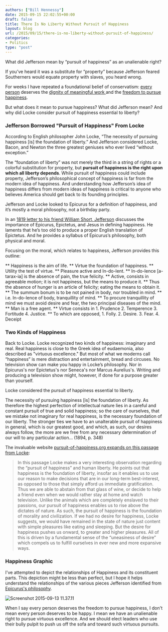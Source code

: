 ```yaml
---
authors: ["Bill Hennessy"]
date: 2015-09-15 22:02:55+00:00
draft: false
title: There Is No Liberty Without Pursuit of Happiness
layout: blog
url: /2015/09/15/there-is-no-liberty-without-pursuit-of-happiness/
categories:
- Politics
type: "post"
---
```


What did Jefferson mean by “pursuit of happiness” as an unalienable right?

If you’ve heard it was a substitute for “property” because Jefferson feared Southerners would equate property with slaves, you heard wrong.

For weeks I have repeated a foundational belief of conservatism: [every person](https://hennessysview.com/2015/08/11/america-has-work-to-do/) deserves the [dignity of meaningful work ](https://hennessysview.com/2015/09/08/why-poverty-is-a-conservative-issue/)and the [freedom to pursue happiness](https://hennessysview.com/2015/09/09/why-welfare-reform-must-continue/).

But what does it mean to pursue happiness? What did Jefferson mean? And why did Locke consider pursuit of happiness essential to liberty?



### Jefferson Borrowed "Pursuit of Happiness" From Locke



According to English philosopher John Locke, “The necessity of pursuing happiness [is] the foundation of liberty.” And Jefferson considered Locke, Bacon, and Newton the three greatest geniuses who ever lived “without exception.”

The “foundation of liberty” was not merely the third in a string of rights or a colorful substitution for property, but **pursuit of happiness is the right upon which all liberty depends**. While pursuit of happiness could include property, Jefferson’s philosophical concept of happiness is far from the modern idea of happiness. And understanding how Jefferson’s idea of happiness differs from modern ideas of happiness is critical to anyone who believes America should get back to its founding principles.

Jefferson and Locke looked to Epicurus for a definition of happiness, and it’s mostly a moral philosophy, not a birthday party.

In an [1819 letter to his friend William Short, Jefferson](https://www.csun.edu/~hcfll004/jefflet.html) discusses the importance of Epicurus, Epictetus, and Jesus in defining happiness. He laments that he’s too old to produce a proper English translation of Epictetus. And he provides a syllabus of Epicurus’s philosophy, both physical and moral.

Focusing on the moral, which relates to happiness, Jefferson provides this outline:




** Happiness is the aim of life.
** Virtue the foundation of happiness.
** Utility the test of virtue.
** Pleasure active and In-do-lent.
** In-do-lence [a-tarax-ia] is the absence of pain, the true felicity.
** Active, consists in agreeable motion; it is not happiness, but the means to produce it.
** Thus the absence of hunger is an article of felicity; eating the means to obtain it.
** The summum bonum is to be not pained in body, nor troubled in mind.
** i.e. In-do-lence of body, tranquillity of mind.
** To procure tranquillity of mind we must avoid desire and fear, the two principal diseases of the mind.
** Man is a free agent.
** Virtue consists in 1. Prudence 2. Temperence 3. Fortitude 4. Justice.
** To which are opposed, 1. Folly. 2. Desire. 3. Fear. 4. Deceipt




### Two Kinds of Happiness



Back to Locke. Locke recognized two kinds of happiness: imaginary and real. Real happiness is close to the Greek idea of eudaemonia, also described as "virtuous excellence." But most of what we moderns call “happiness” is mere distraction and entertainment, bread and circuses. No television show can make you happy in Locke’s philosophy. Nor in Epicurus's nor Epictetus's nor Seneca's nor Marcus Aurelius's. Writing and producing a television show might, however, if done for a purpose greater than yourself.

Locke considered the pursuit of happiness essential to liberty.



> 
  The necessity of pursuing happiness [is] the foundation of liberty. As therefore the highest perfection of intellectual nature lies in a careful and constant pursuit of true and solid happiness; so the care of ourselves, that we mistake not imaginary for real happiness, is the necessary foundation of our liberty. The stronger ties we have to an unalterable pursuit of happiness in general, which is our greatest good, and which, as such, our desires always follow, the more are we free from any necessary determination of our will to any particular action… (1894, p. 348)




The invaluable website [pursuit-of-happiness.org expands on this passage from Locke](https://www.pursuit-of-happiness.org/history-of-happiness/john-locke/):



> In this passage Locke makes a very interesting observation regarding the “pursuit of happiness” and human liberty. He points out that happiness is the foundation of liberty, insofar as it enables us to use our reason to make decisions that are in our long-term best-interest, as opposed to those that simply afford us immediate gratification. Thus we are able to abstain from that glass of wine, or decide to help a friend even when we would rather stay at home and watch television. Unlike the animals which are completely enslaved to their passions, our pursuit of happiness enables us to rise above the dictates of nature. As such, the pursuit of happiness is the foundation of morality and civilization. If we had no desire for happiness, Locke suggests, we would have remained in the state of nature just content with simple pleasures like eating and sleeping. But the desire for happiness pushes us onward, to greater and higher pleasures. All of this is driven by a fundamental sense of the “uneasiness of desire” which compels us to fulfill ourselves in ever new and more expansive ways.





### Happiness Graphic



I've attempted to depict the relationships of Happiness and its constituent parts. This depiction might be less than perfect, but I hope it helps understand the relationships of the various pieces Jefferson identified from [Epicurus's philosophy](https://www.pursuit-of-happiness.org/history-of-happiness/epicurus/).

![Screenshot 2015-09-13 11.37.11](https://hennessysview.com/wp-content/uploads/2015/09/Screenshot-2015-09-13-11.37.11.png)


When I say every person deserves the freedom to pursue happiness, I don't mean every person deserves to be happy. I mean we have an unalienable right to pursue virtuous excellence. And we should elect leaders who use their bully pulpit to push us off the sofa and toward such virtuous pursuits.
